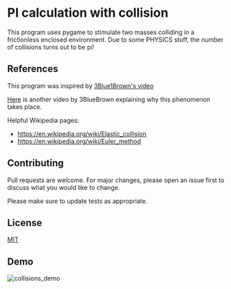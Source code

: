 # PI calculation with collision

This program uses pygame to stimulate two masses colliding in a frictionless enclosed environment. Due to some PHYSICS stuff, the number of collisions turns out to be pi!

## References
This program was inspired by [3Blue1Brown's video](https://www.youtube.com/watch?v=HEfHFsfGXjs)

[Here](https://www.youtube.com/watch?v=jsYwFizhncE) is another video by 3BlueBrown explaining why this phenomenon takes place.

Helpful Wikipedia pages:
- https://en.wikipedia.org/wiki/Elastic_collision
- https://en.wikipedia.org/wiki/Euler_method

## Contributing
Pull requests are welcome. For major changes, please open an issue first to discuss what you would like to change.

Please make sure to update tests as appropriate.

## License
[MIT](https://choosealicense.com/licenses/mit/)

## Demo
![collisions_demo](https://user-images.githubusercontent.com/62020687/186381145-e77fb04c-910e-4eaa-95d3-00240a3fbbdc.gif)
